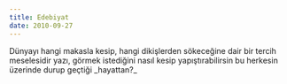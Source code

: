 ```yaml
---
title: Edebiyat
date: 2010-09-27
---
```


Dünyayı hangi makasla kesip, hangi dikişlerden sökeceğine dair bir
tercih meselesidir yazı, görmek istediğini nasıl kesip yapıştırabilirsin
bu herkesin üzerinde durup geçtiği \_hayattan?\_

